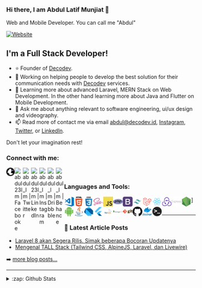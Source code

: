 ### Hi there, I am Abdul Latif Munjiat 🤠

Web and Mobile Developer. You can call me "Abdul"

[![Website](https://img.shields.io/website?label=decodev.id&style=for-the-badge&url=https%3A%2F%2Fcodestackr.com)](https://decodev.id)

## I'm a Full Stack Developer!

- ⭐️ Founder of [Decodev](https://decodev.id/).
- 🔭 Working on helping people to develop the best solution for their communication needs with [Decodev](https://decodev.id/) services.
- 💫 Learning more about advanced Laravel, MERN Stack on Web Development. In the other hand learning more about Java and Flutter on Mobile Development.
- 💬 Ask me about anything relevant to software engineering, ui/ux design and videography.
- 📫 Read more of contact me via email abdul@decodev.id, [Instagram](https://instagram.com/abdul_lm), [Twitter](https://twitter.com/abdul_lm), or [LinkedIn](https://www.linkedin.com/in/abdul23lm/).

Don't let your imagination rest!

### Connect with me:

[<img align="left" alt="decodev.id" width="22px" src="https://raw.githubusercontent.com/iconic/open-iconic/master/svg/globe.svg" />][website]
[<img align="left" alt="abdul23lm | Facebooke" width="22px" src="https://cdn.jsdelivr.net/npm/simple-icons@v3/icons/facebook.svg" />][facebook]
[<img align="left" alt="abdul_lm | Twitter" width="22px" src="https://cdn.jsdelivr.net/npm/simple-icons@v3/icons/twitter.svg" />][twitter]
[<img align="left" alt="abdul23lm | LinkedIn" width="22px" src="https://cdn.jsdelivr.net/npm/simple-icons@v3/icons/linkedin.svg" />][linkedin]
[<img align="left" alt="abdul_lm | Instagram" width="22px" src="https://cdn.jsdelivr.net/npm/simple-icons@v3/icons/instagram.svg" />][instagram]
[<img align="left" alt="abdul_lm | Dribbble" width="22px" src="https://cdn.jsdelivr.net/npm/simple-icons@v3/icons/dribbble.svg" />][dribbble]
[<img align="left" alt="abdul_lm | Behance" width="22px" src="https://cdn.jsdelivr.net/npm/simple-icons@v3/icons/behance.svg" />][behance]

<br />

### Languages and Tools:

<img align="left" alt="Visual Studio Code" width="26px" src="https://raw.githubusercontent.com/github/explore/80688e429a7d4ef2fca1e82350fe8e3517d3494d/topics/visual-studio-code/visual-studio-code.png" />
<img align="left" alt="HTML5" width="26px" src="https://raw.githubusercontent.com/github/explore/80688e429a7d4ef2fca1e82350fe8e3517d3494d/topics/html/html.png" />
<img align="left" alt="CSS3" width="26px" src="https://raw.githubusercontent.com/github/explore/80688e429a7d4ef2fca1e82350fe8e3517d3494d/topics/css/css.png" />]
<img align="left" alt="Sass" width="26px" src="https://raw.githubusercontent.com/github/explore/80688e429a7d4ef2fca1e82350fe8e3517d3494d/topics/sass/sass.png" />
<img align="left" alt="JavaScript" width="26px" src="https://raw.githubusercontent.com/github/explore/80688e429a7d4ef2fca1e82350fe8e3517d3494d/topics/javascript/javascript.png" />
<img align="left" alt="PHP" width="26px" src="https://raw.githubusercontent.com/github/explore/ccc16358ac4530c6a69b1b80c7223cd2744dea83/topics/php/php.png" />
<img align="left" alt="Bootstrap" width="26px" src="https://raw.githubusercontent.com/github/explore/80688e429a7d4ef2fca1e82350fe8e3517d3494d/topics/bootstrap/bootstrap.png" />
<img align="left" alt="TailwindCSS" width="26px" src="https://raw.githubusercontent.com/github/explore/882462b8ecc337fd9c9b2572bc463a1cbc88fb6a/topics/tailwind/tailwind.png" />
<img align="left" alt="Laravel" width="26px" src="https://raw.githubusercontent.com/github/explore/56a826d05cf762b2b50ecbe7d492a839b04f3fbf/topics/laravel/laravel.png" />
<img align="left" alt="React" width="26px" src="https://raw.githubusercontent.com/github/explore/80688e429a7d4ef2fca1e82350fe8e3517d3494d/topics/react/react.png" />
<img align="left" alt="Reduct" width="26px" src="https://raw.githubusercontent.com/github/explore/80688e429a7d4ef2fca1e82350fe8e3517d3494d/topics/redux/redux.png" />
<img align="left" alt="Express" width="26px" src="https://raw.githubusercontent.com/github/explore/80688e429a7d4ef2fca1e82350fe8e3517d3494d/topics/express/express.png" />
<img align="left" alt="Node.js" width="26px" src="https://raw.githubusercontent.com/github/explore/80688e429a7d4ef2fca1e82350fe8e3517d3494d/topics/nodejs/nodejs.png" />
<img align="left" alt="Android" width="26px" src="https://raw.githubusercontent.com/github/explore/80688e429a7d4ef2fca1e82350fe8e3517d3494d/topics/android/android.png" />
<img align="left" alt="Java" width="26px" src="https://raw.githubusercontent.com/github/explore/80688e429a7d4ef2fca1e82350fe8e3517d3494d/topics/java/java.png" />
<img align="left" alt="Dart" width="26px" src="https://raw.githubusercontent.com/github/explore/80688e429a7d4ef2fca1e82350fe8e3517d3494d/topics/dart/dart.png" />
<img align="left" alt="Flutter" width="26px" src="https://raw.githubusercontent.com/github/explore/cebd63002168a05a6a642f309227eefeccd92950/topics/flutter/flutter.png" />
<img align="left" alt="MySQL" width="26px" src="https://raw.githubusercontent.com/github/explore/80688e429a7d4ef2fca1e82350fe8e3517d3494d/topics/mysql/mysql.png" />
<img align="left" alt="MongoDB" width="26px" src="https://raw.githubusercontent.com/github/explore/80688e429a7d4ef2fca1e82350fe8e3517d3494d/topics/mongodb/mongodb.png" />
<img align="left" alt="Git" width="26px" src="https://raw.githubusercontent.com/github/explore/80688e429a7d4ef2fca1e82350fe8e3517d3494d/topics/git/git.png" />
<img align="left" alt="GitHub" width="26px" src="https://raw.githubusercontent.com/github/explore/78df643247d429f6cc873026c0622819ad797942/topics/github/github.png" />
<img align="left" alt="Docker" width="26px" src="https://raw.githubusercontent.com/github/explore/80688e429a7d4ef2fca1e82350fe8e3517d3494d/topics/docker/docker.png" />
<img align="left" alt="Terminal" width="26px" src="https://raw.githubusercontent.com/github/explore/80688e429a7d4ef2fca1e82350fe8e3517d3494d/topics/terminal/terminal.png" />

<br />
<br />

---

### 📕 Latest Article Posts

<!-- BLOG-POST-LIST:START -->

- [Laravel 8 akan Segera Rilis. Simak beberapa Bocoran Updatenya](http://decodev.id/article-detail/laravel-8-akan-segera-rilis-simak-beberapa-bocoran-updatenya)
- [Mengenal TALL Stack (Tailwind CSS, AlpineJS, Laravel, dan Livewire)](http://decodev.id/article-detail/mengenal-tall-stack-tailwind-css-alpinejs-laravel-dan-livewire)

<!-- BLOG-POST-LIST:END -->

➡️ [more blog posts...](https://decodev.id)

---

<details>
  <summary>:zap: Github Stats</summary>

  <img align="left" alt="Abdul LM's Github Stats" src="https://github-readme-stats.abdul23lm.vercel.app/api?username=abdul23lm&show_icons=true&hide_border=true" />

</details>

[website]: http://decodev.id
[facebook]: https://facebook.com/abdul23lm
[twitter]: https://twitter.com/abdul_lm
[linkedin]: https://linkedin.com/in/abdul23lm
[instagram]: https://instagram.com/abdul_lm
[dribbble]: https://dribbble.com/abdul_lm
[behance]: https://www.behance.net/abdul_lm
